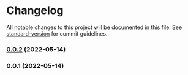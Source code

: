 # Changelog

All notable changes to this project will be documented in this file. See [standard-version](https://github.com/conventional-changelog/standard-version) for commit guidelines.

### [0.0.2](https://github.com/minjs1cn/pkg-get/compare/v0.0.1...v0.0.2) (2022-05-14)

### 0.0.1 (2022-05-14)
